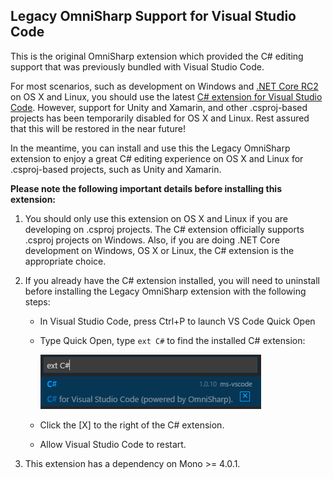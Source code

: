 ## Legacy OmniSharp Support for Visual Studio Code

This is the original OmniSharp extension which provided the C# editing support that was previously bundled with Visual Studio Code.

For most scenarios, such as development on Windows and [.NET Core RC2](https://www.microsoft.com/net/core/platform) on OS X and Linux, you should use the latest [C# extension for Visual Studio Code](https://marketplace.visualstudio.com/items?itemName=ms-vscode.csharp). However, support for Unity and Xamarin, and other .csproj-based projects has been temporarily disabled for OS X and Linux. Rest assured that this will be restored in the near future!

In the meantime, you can install and use this the Legacy OmniSharp extension to enjoy a great C# editing experience on OS X and Linux for .csproj-based projects, such as Unity and Xamarin.

**Please note the following important details before installing this extension:**

1. You should only use this extension on OS X and Linux if you are developing on .csproj projects. The C# extension officially supports .csproj projects on Windows. Also, if you are doing .NET Core development on Windows, OS X or Linux, the C# extension is the appropriate choice. 

2. If you already have the C# extension installed, you will need to uninstall before installing the Legacy OmniSharp extension with the following steps:
    * In Visual Studio Code, press Ctrl+P to launch VS Code Quick Open
    * Type Quick Open, type `ext C#` to find the installed C# extension:
    
      ![extension list](images/uninstall_csharp_extension.png)
      
    * Click the [X] to the right of the C# extension.
    * Allow Visual Studio Code to restart. 
    
3. This extension has a dependency on Mono >= 4.0.1.